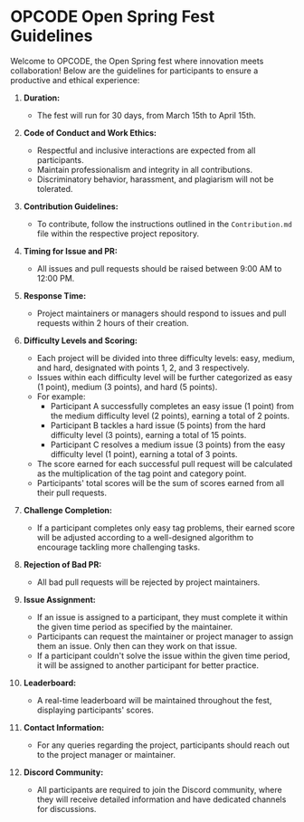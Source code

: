 # OPCODE Open Spring Fest Guidelines

Welcome to OPCODE, the Open Spring fest where innovation meets collaboration! Below are the guidelines for participants to ensure a productive and ethical experience:

1. **Duration:**

   - The fest will run for 30 days, from March 15th to April 15th.

2. **Code of Conduct and Work Ethics:**

   - Respectful and inclusive interactions are expected from all participants.
   - Maintain professionalism and integrity in all contributions.
   - Discriminatory behavior, harassment, and plagiarism will not be tolerated.

3. **Contribution Guidelines:**

   - To contribute, follow the instructions outlined in the `Contribution.md` file within the respective project repository.

4. **Timing for Issue and PR:**

   - All issues and pull requests should be raised between 9:00 AM to 12:00 PM.

5. **Response Time:**

   - Project maintainers or managers should respond to issues and pull requests within 2 hours of their creation.

6. **Difficulty Levels and Scoring:**

   - Each project will be divided into three difficulty levels: easy, medium, and hard, designated with points 1, 2, and 3 respectively.
   - Issues within each difficulty level will be further categorized as easy (1 point), medium (3 points), and hard (5 points).
   - For example:
     - Participant A successfully completes an easy issue (1 point) from the medium difficulty level (2 points), earning a total of 2 points.
     - Participant B tackles a hard issue (5 points) from the hard difficulty level (3 points), earning a total of 15 points.
     - Participant C resolves a medium issue (3 points) from the easy difficulty level (1 point), earning a total of 3 points.
   - The score earned for each successful pull request will be calculated as the multiplication of the tag point and category point.
   - Participants' total scores will be the sum of scores earned from all their pull requests.

7. **Challenge Completion:**

   - If a participant completes only easy tag problems, their earned score will be adjusted according to a well-designed algorithm to encourage tackling more challenging tasks.

8. **Rejection of Bad PR:**

   - All bad pull requests will be rejected by project maintainers.

9. **Issue Assignment:**

   - If an issue is assigned to a participant, they must complete it within the given time period as specified by the maintainer.
   - Participants can request the maintainer or project manager to assign them an issue. Only then can they work on that issue.
   - If a participant couldn't solve the issue within the given time period, it will be assigned to another participant for better practice.

10. **Leaderboard:**

    - A real-time leaderboard will be maintained throughout the fest, displaying participants' scores.

11. **Contact Information:**

    - For any queries regarding the project, participants should reach out to the project manager or maintainer.

12. **Discord Community:**
    - All participants are required to join the Discord community, where they will receive detailed information and have dedicated channels for discussions.
